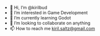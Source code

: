 - 👋 Hi, I’m @kirilbud
- 👀 I’m interested in Game Development
- 🌱 I’m currently learning Godot
- 💞️ I’m looking to collaborate on anything
- 📫 How to reach me kiril.saltz@gmail.com

<!---
kirilbud/kirilbud is a ✨ special ✨ repository because its `README.md` (this file) appears on your GitHub profile.
You can click the Preview link to take a look at your changes.
--->
